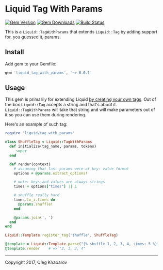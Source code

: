 # Liquid Tag With Params
[![Gem Version](https://img.shields.io/gem/v/liquid_tag_with_params.svg?style=flat)](http://rubygems.org/gems/liquid_tag_with_params) [![Gem Downloads](https://img.shields.io/gem/dt/liquid_tag_with_params.svg?style=flat)](http://rubygems.org/gems/liquid_tag_with_params) [![Build Status](https://img.shields.io/travis/comfy/liquid_tag_with_params.svg?style=flat)](https://travis-ci.org/comfy/liquid_tag_with_params)

This is a `Liquid::TagWithParams` that extends `Liquid::Tag` by adding support for, you guessed it, params.

## Install

Add gem to your Gemfile:

```ruby
gem 'liquid_tag_with_params', '~> 0.0.1'
```

## Usage

This gem is primarily for extending Liquid [by creating your own tags](https://github.com/Shopify/liquid/wiki/Liquid-for-Programmers#create-your-own-tags). Out of the box `Liquid::Tag`
accepts a string and that's about it. `Liquid::TagWithParams` will take that
string and will make parameters out of it so you can use them during rendering.

Here's an example of such tag:

```ruby
require 'liquid/tag_with_params'

class ShuffleTag < Liquid::TagWithParams
  def initialize(tag_name, params, tokens)
     super
  end

  def render(context)
    # assuming that last params were of key: value format
    options = @params.extract_options!

    # note: keys and values are always strings
    times = options["times"] || 1

    # shuffle really hard
    times.to_i.times do
      @params.shuffle!
    end

    @params.join(', ')
  end
end

Liquid::Template.register_tag('shuffle', ShuffleTag)
```

```ruby
@template = Liquid::Template.parse("{% shuffle 1, 2, 3, 4, times: 5 %}")
@template.render    # => "2, 1, 3, 4"
```

---
Copyright 2017, Oleg Khabarov
